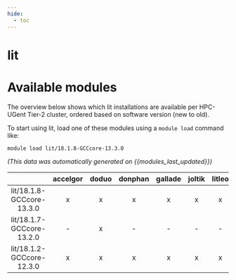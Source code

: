 ```yaml
---
hide:
  - toc
---
```


lit
===

# Available modules


The overview below shows which lit installations are available per HPC-UGent Tier-2 cluster, ordered based on software version (new to old).

To start using lit, load one of these modules using a `module load` command like:

```shell
module load lit/18.1.8-GCCcore-13.3.0
```

*(This data was automatically generated on {{modules_last_updated}})*

| |accelgor|doduo|donphan|gallade|joltik|litleo|shinx|
| :---: | :---: | :---: | :---: | :---: | :---: | :---: | :---: |
|lit/18.1.8-GCCcore-13.3.0|x|x|x|x|x|x|x|
|lit/18.1.7-GCCcore-13.2.0|-|x|-|-|-|-|-|
|lit/18.1.2-GCCcore-12.3.0|x|x|x|x|x|x|x|
